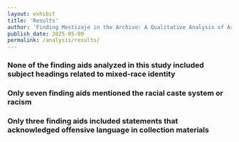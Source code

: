 ```yaml
---
layout: exhibit
title: 'Results'
author: 'Finding Mestizaje in the Archive: A Qualitative Analysis of Archival Description of Race and Caste'
publish_date: 2025-05-09
permalink: /analysis/results/
---
```




### None of the finding aids analyzed in this study included subject headings related to mixed-race identity

### Only seven finding aids mentioned the racial caste system or racism 

### Only three finding aids included statements that acknowledged offensive language in collection materials

